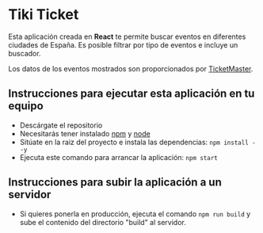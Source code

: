 # Tiki Ticket

Esta aplicación creada en **React** te permite buscar eventos en diferentes ciudades de España. Es posible filtrar por tipo de eventos e incluye un buscador.

Los datos de los eventos mostrados son proporcionados por [TicketMaster](https://www.ticketmaster.es).

## Instrucciones para ejecutar esta aplicación en tu equipo

* Descárgate el repositorio
* Necesitarás tener instalado [npm](https://www.npmjs.com) y [node](https://nodejs.org/es/)
* Sitúate en la raiz del proyecto e instala las dependencias: `npm install --y`
* Ejecuta este comando para arrancar la aplicación: `npm start`


## Instrucciones para subir la aplicación a un servidor

* Si quieres ponerla en producción, ejecuta el comando `npm run build` y sube el contenido del directorio "build" al servidor.